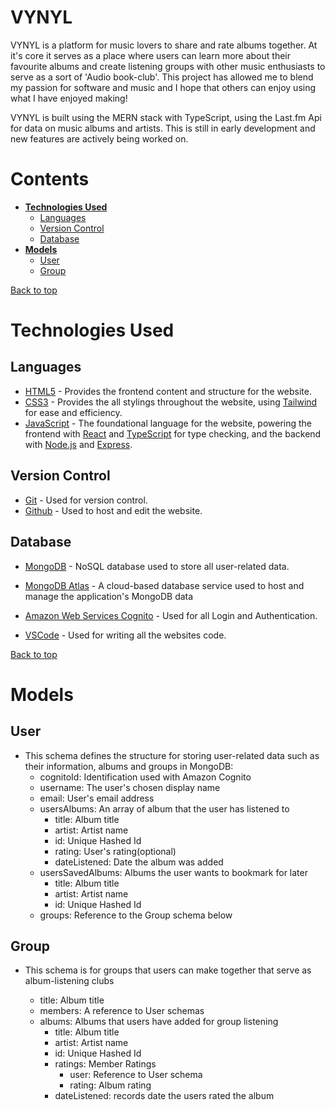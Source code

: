 # **VYNYL**

VYNYL is a platform for music lovers to share and rate albums together. At it's core it serves as a place where users can learn more about their favourite albums and create listening groups with other music enthusiasts to serve as a sort of 'Audio book-club'. This project has allowed me to blend my passion for software and music and I hope that others can enjoy using what I have enjoyed making!

VYNYL is built using the MERN stack with TypeScript, using the Last.fm Api for data on music albums and artists. This is still in early development and new features are actively being worked on.

# Contents

- [**Technologies Used**](#technologies-used)
  - [Languages](#languages)
  - [Version Control](#version-control)
  - [Database](#Database)
- [**Models**](#models)
  - [User](#user)
  - [Group](#group)

[Back to top](#contents)

# Technologies Used

## Languages

- [HTML5](https://en.wikipedia.org/wiki/HTML) - Provides the frontend content and structure for the website.
- [CSS3](https://en.wikipedia.org/wiki/CSS) - Provides the all stylings throughout the website, using [Tailwind](https://tailwindcss.com/) for ease and efficiency.
- [JavaScript](https://en.wikipedia.org/wiki/JavaScript) - The foundational language for the website, powering the frontend with [React](https://react.dev/) and [TypeScript](https://www.typescriptlang.org/) for type checking, and the backend with [Node.js](https://nodejs.org/en) and [Express](https://expressjs.com/).

## Version Control

- [Git](https://git-scm.com/) - Used for version control.
- [Github](https://github.com/) - Used to host and edit the website.

## Database

- [MongoDB](https://www.mongodb.com/) - NoSQL database used to store all user-related data.

- [MongoDB Atlas](https://www.mongodb.com/products/platform/atlas-database) - A cloud-based database service used to host and manage the application's MongoDB data

- [Amazon Web Services Cognito](https://aws.amazon.com/cognito/) - Used for all Login and Authentication.

- [VSCode](https://code.visualstudio.com/) - Used for writing all the websites code.

[Back to top](#contents)

# Models

## User

- This schema defines the structure for storing user-related data such as their information, albums and groups in MongoDB:
  - cognitoId: Identification used with Amazon Cognito
  - username: The user's chosen display name
  - email: User's email address
  - usersAlbums: An array of album that the user has listened to
    - title: Album title
    - artist: Artist name
    - id: Unique Hashed Id
    - rating: User's rating(optional)
    - dateListened: Date the album was added
  - usersSavedAlbums: Albums the user wants to bookmark for later
    - title: Album title
    - artist: Artist name
    - id: Unique Hashed Id
  - groups: Reference to the Group schema below

## Group

- This schema is for groups that users can make together that serve as album-listening clubs

  - title: Album title
  - members: A reference to User schemas
  - albums: Albums that users have added for group listening
    - title: Album title
    - artist: Artist name
    - id: Unique Hashed Id
    - ratings: Member Ratings
      - user: Reference to User schema
      - rating: Album rating
    - dateListened: records date the users rated the album
